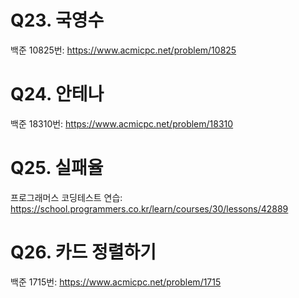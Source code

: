 # Q23. 국영수
백준 10825번: https://www.acmicpc.net/problem/10825


# Q24. 안테나
백준 18310번: https://www.acmicpc.net/problem/18310


# Q25. 실패율
프로그래머스 코딩테스트 연습: https://school.programmers.co.kr/learn/courses/30/lessons/42889


# Q26. 카드 정렬하기
백준 1715번: https://www.acmicpc.net/problem/1715

